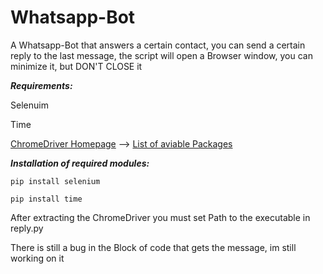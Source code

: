 # Whatsapp-Bot

A Whatsapp-Bot that answers a certain contact, you can send a certain reply to the last message, the script will open a Browser window, you can minimize
 it, but DON'T CLOSE it
 
 
**_Requirements:_** 

Selenuim 

Time

[ChromeDriver Homepage](https://sites.google.com/a/chromium.org/chromedriver/home) -->
                [List of aviable Packages](https://chromedriver.storage.googleapis.com/index.html?path=89.0.4389.23/)



**_Installation of required modules:_**

`pip install selenium`

`pip install time`


After extracting the ChromeDriver you must set Path to the executable in reply.py



There is still a bug in the Block of code that gets the message, im still working on it


